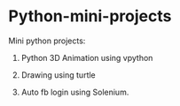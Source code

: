# Python-mini-projects
 Mini python projects:
 
 1. Python 3D Animation using vpython

 2. Drawing using turtle

 3. Auto fb login using Solenium.
